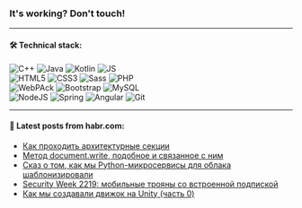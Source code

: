 ### It's working? Don't touch!

---

#### 🛠️ Technical stack:

![C++](https://img.shields.io/badge/C++-informational?logo=c%2B%2B&style=flat&logoColor=white&color=9C033A)
![Java](https://img.shields.io/badge/Java-informational?logo=java&style=flat&logoColor=white&color=007396)
![Kotlin](https://img.shields.io/badge/Kotlin-informational?logo=Kotlin&style=flat&logoColor=white&color=0095D5)
![JS](https://img.shields.io/badge/JS-informational?logo=javaScript&style=flat&logoColor=black&color=F7Df1E) <br>
![HTML5](https://img.shields.io/badge/HTML5-informational?logo=html5&style=flat&logoColor=white&color=E34F26)
![CSS3](https://img.shields.io/badge/CSS3-informational?logo=css3&style=flat&logoColor=white&color=157286)
![Sass](https://img.shields.io/badge/Saas-informational?logo=sass&style=flat&logoColor=white&color=hotpink)
![PHP](https://img.shields.io/badge/PHP-informational?logo=php&style=flat&logoColor=white&color=777BB4) <br>
![WebPAck](https://img.shields.io/badge/WebPack-informational?logo=webPack&style=flat&logoColor=white&color=FF6F00)
![Bootstrap](https://img.shields.io/badge/Bootstrap-informational?logo=Bootstrap&style=flat&logoColor=white&color=7952B3)
![MySQL](https://img.shields.io/badge/MySQL-informational?logo=MySQL&style=flat&logoColor=white&color=00f) <br>
![NodeJS](https://img.shields.io/badge/NodeJS-informational?logo=node.js&style=flat&logoColor=white&color=43853D)
![Spring](https://img.shields.io/badge/Spring-informational?logo=Spring&style=flat&logoColor=white&color=0A9EDC)
![Angular](https://img.shields.io/badge/Vue-informational?logo=vue.js&style=flat&logoColor=white&color=red)
![Git](https://img.shields.io/badge/Git-informational?logo=git&style=flat&logoColor=white&color=darkorange)

___

#### 💬 Latest posts from habr.com:

<!-- BLOG-POST-LIST:START -->
- [Как проходить архитектурные секции](https://habr.com/ru/post/665128/?utm_source=habrahabr&utm_medium=rss&utm_campaign=665128)
- [Метод document.write, подобное и связанное с ним](https://habr.com/ru/post/665190/?utm_source=habrahabr&utm_medium=rss&utm_campaign=665190)
- [Сказ о том, как мы Python-микросервисы для облака шаблонизировали](https://habr.com/ru/post/665058/?utm_source=habrahabr&utm_medium=rss&utm_campaign=665058)
- [Security Week 2219: мобильные трояны со встроенной подпиской](https://habr.com/ru/post/664940/?utm_source=habrahabr&utm_medium=rss&utm_campaign=664940)
- [Как мы создавали движок на Unity &lpar;часть 0&rpar;](https://habr.com/ru/post/665150/?utm_source=habrahabr&utm_medium=rss&utm_campaign=665150)
<!-- BLOG-POST-LIST:END -->
